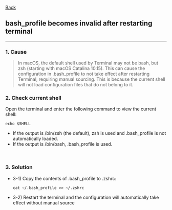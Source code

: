 [Back](README.md)

## bash_profile becomes invalid after restarting terminal

<hr>


### 1. Cause

> In macOS, the default shell used by Terminal may not be bash, but zsh (starting with macOS Catalina 10.15). This can cause the configuration in .bash_profile to not take effect after restarting Terminal, requiring manual sourcing. This is because the current shell will not load configuration files that do not belong to it.
&nbsp;

### 2.  Check current shell

Open the terminal and enter the following command to view the current shell:
```shell
echo $SHELL
```

- If the output is /bin/zsh (the default), zsh is used and .bash_profile is not automatically loaded.
- If the output is /bin/bash, .bash_profile is used.

&nbsp;

### 3. Solution

- 3-1) Copy the contents of .bash_profile to .zshrc:
    ```shell
    cat ~/.bash_profile >> ~/.zshrc
    ```

- 3-2) Restart the terminal and the configuration will automatically take effect without manual source


